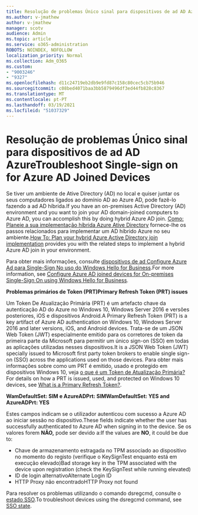 ```yaml
---
title: Resolução de problemas Único sinal para dispositivos de ad AD Azure
ms.author: v-jmathew
author: v-jmathew
manager: scotv
audience: Admin
ms.topic: article
ms.service: o365-administration
ROBOTS: NOINDEX, NOFOLLOW
localization_priority: Normal
ms.collection: Adm_O365
ms.custom:
- "9003246"
- "9327"
ms.openlocfilehash: d11c24719eb2db9e9fd87c158c80cec5cb75b946
ms.sourcegitcommit: c08bed4071baa3bb5879496df3ed44fb828c8367
ms.translationtype: MT
ms.contentlocale: pt-PT
ms.lasthandoff: 03/19/2021
ms.locfileid: "51037329"
---
```

# <a name="troubleshoot-single-sign-on-for-azure-ad-joined-devices"></a><span data-ttu-id="b105a-102">Resolução de problemas Único sinal para dispositivos de ad AD Azure</span><span class="sxs-lookup"><span data-stu-id="b105a-102">Troubleshoot Single-sign on for Azure AD Joined Devices</span></span>

<span data-ttu-id="b105a-103">Se tiver um ambiente de Ative Directory (AD) no local e quiser juntar os seus computadores ligados ao domínio AD ao Azure AD, pode fazê-lo fazendo a ad AD híbrida.</span><span class="sxs-lookup"><span data-stu-id="b105a-103">If you have an on-premises Active Directory (AD) environment and you want to join your AD domain-joined computers to Azure AD, you can accomplish this by doing hybrid Azure AD join.</span></span> <span data-ttu-id="b105a-104">[Como: Planeie a sua implementação híbrida Azure Ative Directory](https://docs.microsoft.com/azure/active-directory/devices/hybrid-azuread-join-plan) fornece-lhe os passos relacionados para implementar um AD híbrido Azure no seu ambiente.</span><span class="sxs-lookup"><span data-stu-id="b105a-104">[How To: Plan your hybrid Azure Active Directory join implementation](https://docs.microsoft.com/azure/active-directory/devices/hybrid-azuread-join-plan) provides you with the related steps to implement a hybrid Azure AD join in your environment.</span></span>

<span data-ttu-id="b105a-105">Para obter mais informações, consulte [dispositivos de ad Configure Azure Ad para Single-Sign No uso do Windows Hello for Business](https://docs.microsoft.com/windows/security/identity-protection/hello-for-business/hello-hybrid-aadj-sso-base).</span><span class="sxs-lookup"><span data-stu-id="b105a-105">For more information, see [Configure Azure AD joined devices for On-premises Single-Sign On using Windows Hello for Business](https://docs.microsoft.com/windows/security/identity-protection/hello-for-business/hello-hybrid-aadj-sso-base).</span></span>

<span data-ttu-id="b105a-106">**Problemas primários de Token (PRT)**</span><span class="sxs-lookup"><span data-stu-id="b105a-106">**Primary Refresh Token (PRT) issues**</span></span>

<span data-ttu-id="b105a-107">Um Token De Atualização Primária (PRT) é um artefacto chave da autenticação AD do Azure no Windows 10, Windows Server 2016 e versões posteriores, iOS e dispositivos Android.</span><span class="sxs-lookup"><span data-stu-id="b105a-107">A Primary Refresh Token (PRT) is a key artifact of Azure AD authentication on Windows 10, Windows Server 2016 and later versions, iOS, and Android devices.</span></span> <span data-ttu-id="b105a-108">Trata-se de um JSON Web Token (JWT) especialmente emitido para os corretores de token da primeira parte da Microsoft para permitir um único sign-on (SSO) em todas as aplicações utilizadas nesses dispositivos.</span><span class="sxs-lookup"><span data-stu-id="b105a-108">It is a JSON Web Token (JWT) specially issued to Microsoft first party token brokers to enable single sign-on (SSO) across the applications used on those devices.</span></span> <span data-ttu-id="b105a-109">Para obter mais informações sobre como um PRT é emitido, usado e protegido em dispositivos Windows 10, veja [o que é um Token de Atualização Primária?](https://docs.microsoft.com/azure/active-directory/devices/concept-primary-refresh-token)</span><span class="sxs-lookup"><span data-stu-id="b105a-109">For details on how a PRT is issued, used, and protected on Windows 10 devices, see [What is a Primary Refresh Token?](https://docs.microsoft.com/azure/active-directory/devices/concept-primary-refresh-token).</span></span>

<span data-ttu-id="b105a-110">**WamDefaultSet: SIM e AzureADPrt: SIM**</span><span class="sxs-lookup"><span data-stu-id="b105a-110">**WamDefaultSet: YES and AzureADPrt: YES**</span></span>

<span data-ttu-id="b105a-111">Estes campos indicam se o utilizador autenticou com sucesso a Azure AD ao iniciar sessão no dispositivo.</span><span class="sxs-lookup"><span data-stu-id="b105a-111">These fields indicate whether the user has successfully authenticated to Azure AD when signing in to the device.</span></span> <span data-ttu-id="b105a-112">Se os valores forem **NÃO,** pode ser devido a:</span><span class="sxs-lookup"><span data-stu-id="b105a-112">If the values are **NO**, it could be due to:</span></span>

- <span data-ttu-id="b105a-113">Chave de armazenamento estragada no TPM associado ao dispositivo no momento do registo (verifique o KeySignTest enquanto está em execução elevado)</span><span class="sxs-lookup"><span data-stu-id="b105a-113">Bad storage key in the TPM associated with the device upon registration (check the KeySignTest while running elevated)</span></span>
- <span data-ttu-id="b105a-114">ID de login alternativo</span><span class="sxs-lookup"><span data-stu-id="b105a-114">Alternate Login ID</span></span>
- <span data-ttu-id="b105a-115">HTTP Proxy não encontrado</span><span class="sxs-lookup"><span data-stu-id="b105a-115">HTTP Proxy not found</span></span>

<span data-ttu-id="b105a-116">Para resolver os problemas utilizando o comando dsregcmd, consulte o [estado SSO](https://docs.microsoft.com/azure/active-directory/devices/troubleshoot-device-dsregcmd#sso-state).</span><span class="sxs-lookup"><span data-stu-id="b105a-116">To troubleshoot devices using the dsregcmd command, see [SSO state](https://docs.microsoft.com/azure/active-directory/devices/troubleshoot-device-dsregcmd#sso-state).</span></span>
